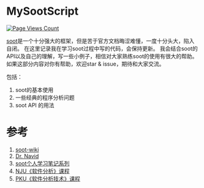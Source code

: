 # MySootScript


[![Page Views Count](https://badges.toozhao.com/badges/01F7SWY3AN10ZCNQZPWWVNGDYY/blue.svg)](https://badges.toozhao.com/stats/01F7SWY3AN10ZCNQZPWWVNGDYY "Get your own page views count badge on badges.toozhao.com")

[soot](https://github.com/soot-oss/soot)是一个十分强大的框架，但是苦于官方文档晦涩难懂，一度十分头大，陷入自闭。
在这里记录我在学习soot过程中写的代码，会保持更新。
我会结合soot的API以及自己的理解，写一些小例子，相信对大家熟练soot的使用有很大的帮助。
如果这部分内容对你有帮助，欢迎star & issue，期待和大家交流。

包括：
1. soot的基本使用
2. 一些经典的程序分析问题
3. soot API 的用法


# 参考
1. [soot-wiki](https://github.com/soot-oss/soot/wiki)
2. [Dr. Navid](https://github.com/noidsirius/SootTutorial)
3. [soot个人学习笔记系列](https://0range228.github.io/tags/Soot/)
4. [NJU《软件分析》课程](https://pascal-group.bitbucket.io/teaching.html)
5. [PKU《软件分析技术》课程](https://liveclass.org.cn/cloudCourse/#/courseDetail/8mI06L2eRqk8GcsW)
